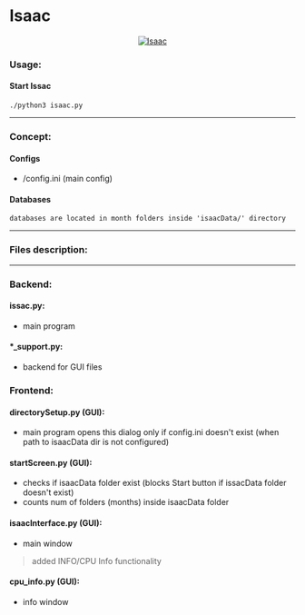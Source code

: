 # Isaac

<p align="center">
<a href="http://fvcproductions.com"><img src="https://pm1.narvii.com/6607/0b92889dff8c5f5a35bb800da2a424dbdd50560d_hq.jpg" title="Isaac"></a></p>

### Usage:

#### Start Issac

```
./python3 isaac.py
```

---

### Concept:

#### Configs
- /config.ini (main config)

#### Databases

```
databases are located in month folders inside 'isaacData/' directory
```

---

### Files description:

---

### Backend:

#### issac.py:
- main program

#### *_support.py:
- backend for GUI files


### Frontend:

#### directorySetup.py (GUI):
- main program opens this dialog only if config.ini doesn't exist (when path to isaacData dir is not configured)

#### startScreen.py (GUI):
- checks if isaacData folder exist 
   (blocks Start button if issacData folder doesn't exist)
- counts num of folders (months) inside isaacData folder

#### isaacInterface.py (GUI):
- main window
> added INFO/CPU Info functionality

#### cpu_info.py (GUI):
- info window
